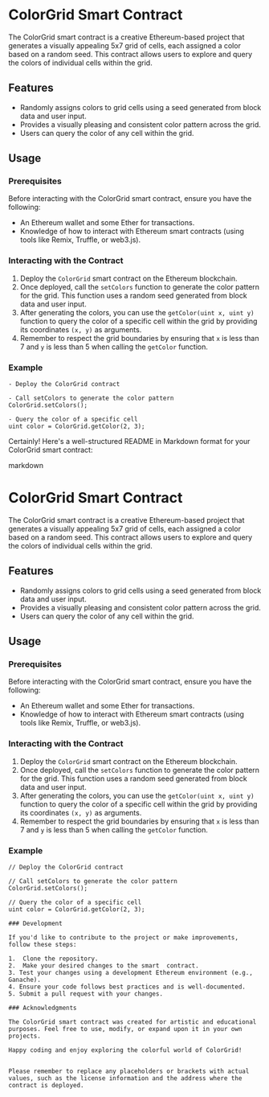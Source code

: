 # ColorGrid Smart Contract

The ColorGrid smart contract is a creative Ethereum-based project that generates a visually appealing 5x7 grid of cells, each assigned a color based on a random seed. This contract allows users to explore and query the colors of individual cells within the grid.

## Features

- Randomly assigns colors to grid cells using a seed generated from block data and user input.
- Provides a visually pleasing and consistent color pattern across the grid.
- Users can query the color of any cell within the grid.

## Usage

### Prerequisites

Before interacting with the ColorGrid smart contract, ensure you have the following:

- An Ethereum wallet and some Ether for transactions.
- Knowledge of how to interact with Ethereum smart contracts (using tools like Remix, Truffle, or web3.js).

### Interacting with the Contract

1. Deploy the `ColorGrid` smart contract on the Ethereum blockchain.
2. Once deployed, call the `setColors` function to generate the color pattern for the grid. This function uses a random seed generated from block data and user input.
3. After generating the colors, you can use the `getColor(uint x, uint y)` function to query the color of a specific cell within the grid by providing its coordinates `(x, y)` as arguments.
4. Remember to respect the grid boundaries by ensuring that `x` is less than 7 and `y` is less than 5 when calling the `getColor` function.

### Example

```solidity
- Deploy the ColorGrid contract

- Call setColors to generate the color pattern
ColorGrid.setColors();

- Query the color of a specific cell
uint color = ColorGrid.getColor(2, 3);
```

Certainly! Here's a well-structured README in Markdown format for your ColorGrid smart contract:

markdown

# ColorGrid Smart Contract

The ColorGrid smart contract is a creative Ethereum-based project that generates a visually appealing 5x7 grid of cells, each assigned a color based on a random seed. This contract allows users to explore and query the colors of individual cells within the grid.

## Features

- Randomly assigns colors to grid cells using a seed generated from block data and user input.
- Provides a visually pleasing and consistent color pattern across the grid.
- Users can query the color of any cell within the grid.

## Usage

### Prerequisites

Before interacting with the ColorGrid smart contract, ensure you have the following:

- An Ethereum wallet and some Ether for transactions.
- Knowledge of how to interact with Ethereum smart contracts (using tools like Remix, Truffle, or web3.js).

### Interacting with the Contract

1. Deploy the `ColorGrid` smart contract on the Ethereum blockchain.
2. Once deployed, call the `setColors` function to generate the color pattern for the grid. This function uses a random seed generated from block data and user input.
3. After generating the colors, you can use the `getColor(uint x, uint y)` function to query the color of a specific cell within the grid by providing its coordinates `(x, y)` as arguments.
4. Remember to respect the grid boundaries by ensuring that `x` is less than 7 and `y` is less than 5 when calling the `getColor` function.

### Example

```solidity
// Deploy the ColorGrid contract

// Call setColors to generate the color pattern
ColorGrid.setColors();

// Query the color of a specific cell
uint color = ColorGrid.getColor(2, 3);

### Development

If you'd like to contribute to the project or make improvements, follow these steps:

1.  Clone the repository.
2.  Make your desired changes to the smart  contract.
3. Test your changes using a development Ethereum environment (e.g., Ganache).
4. Ensure your code follows best practices and is well-documented.
5. Submit a pull request with your changes.

### Acknowledgments

The ColorGrid smart contract was created for artistic and educational purposes. Feel free to use, modify, or expand upon it in your own projects.

Happy coding and enjoy exploring the colorful world of ColorGrid!


Please remember to replace any placeholders or brackets with actual values, such as the license information and the address where the contract is deployed.

